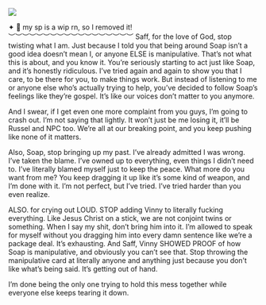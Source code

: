 ![](https://64.media.tumblr.com/da0021b3a9d594150d0af21422b5b352/9675be42b7d3a191-d3/s400x600/48cbc49b6d76c57ceba4a4097b03a706aa4cc864.pnj)


✦ 💬 my sp is a wip rn, so I removed it!
︶︶︶︶︶︶︶︶︶︶︶︶︶︶︶︶︶︶
Saff, for the love of God, stop twisting what I am. Just because I told you that being around Soap isn’t a good idea doesn’t mean I, or anyone ELSE is manipulative. That’s not what this is about, and you know it. You’re seriously starting to act just like Soap, and it’s honestly ridiculous. I’ve tried again and again to show you that I care, to be there for you, to make things work. But instead of listening to me or anyone else who’s actually trying to help, you’ve decided to follow Soap’s feelings like they’re gospel. It’s like our voices don’t matter to you anymore.

And I swear, if I get even one more complaint from you guys, I’m going to crash out. I’m not saying that lightly. It won’t just be me losing it, it’ll be Russel and NPC too. We’re all at our breaking point, and you keep pushing like none of it matters.

Also, Soap, stop bringing up my past. I’ve already admitted I was wrong. I’ve taken the blame. I’ve owned up to everything, even things I didn’t need to. I’ve literally blamed myself just to keep the peace. What more do you want from me? You keep dragging it up like it’s some kind of weapon, and I’m done with it. I’m not perfect, but I’ve tried. I’ve tried harder than you even realize.

ALSO. for crying out LOUD. STOP adding Vinny to literally fucking everything. Like Jesus Christ on a stick, we are not conjoint twins or something. When I say my shit, don’t bring him into it. I’m allowed to speak for myself without you dragging him into every damn sentence like we’re a package deal. It’s exhausting. And Saff, Vinny SHOWED PROOF of how Soap is manipulative, and obviously you can’t see that. Stop throwing the manipulative card at literally anyone and anything just because you don’t like what’s being said. It’s getting out of hand.

I’m done being the only one trying to hold this mess together while everyone else keeps tearing it down.
